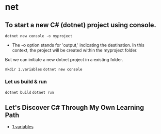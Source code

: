 # net

## To start a new C# (dotnet) project using console.

```dotnet new console -o myproject``` 

- The -o option stands for 'output,' indicating the destination. In this context, the project will be created within the myproject folder.

But we can initiate a new dotnet project in a existing folder.

```mkdir 1.variables```
```dotnet new console```

### Let us build & run
```dotnet build```
```dotnet run```

## Let's Discover C# Through My Own Learning Path

- [1.variables](1.variables/readme.md)
